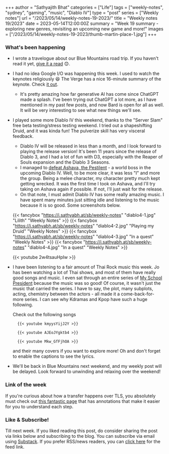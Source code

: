 +++
author = "Sathyajith Bhat"
categories = ["Life"]
tags = ["weekly-notes", "sydney", "gaming", "music", "Diablo IV"]
type = "post"
series = ["Weekly notes"]
url = "/2023/05/14/weekly-notes-19-2023/"
title = "Weekly notes 19/2023"
date = 2023-05-14T12:00:00Z
summary = "Week 19 summary - exploring new genres, revisiting an upcoming new game and more!"
images = ["/2023/05/14/weekly-notes-19-2023/thumb-martin-place-1.jpg"]
+++

### What's been happening

* I wrote a travelogue about our Blue Mountains road trip. If you haven't read it yet, [give it a read](/2023/05/07/blue-mountains-day-trip-travelogue/) 😊.
* I had no idea Google I/O was happening this week. I used to watch the keynotes religiously 😆 The Verge has a nice 16-minute summary of the keynote. Check [it out](https://www.youtube.com/watch?v=XL1w7f5o80A).
    * It's pretty amazing how far generative AI has come since ChatGPT made a splash. I've been trying out ChatGPT a lot more, as I have mentioned in my past few posts, and now Bard is open for all as well. It will be very interesting to see what new things we'll see.
* I played some more Diablo IV this weekend, thanks to the "Server Slam" free beta testing/stress testing weekend. I tried out a shapeshifting Druid, and it was kinda fun! The pulverize skill has very visceral feedback.
    * Diablo IV will be released in less than a month, and I look forward to playing the release version! It's been 11 years since the release of Diablo 3, and I had a lot of fun with D3, especially with the Reaper of Souls expansion and the Diablo 3 Seasons.
    * I managed to [defeat Ashava, the Pestilent](https://www.twitch.tv/videos/1819581789) - a world boss in the upcoming Diablo IV. Well, to be more clear, it was less "I" and more the group. Being a melee character, my character pretty much kept getting wrecked. It was the first time I took on Ashava, and I'll try taking on Ashava again if possible. If not, I'll just wait for the release.
    * On that note, I must admit Diablo IV has some really amazing music. I have spent many minutes just sitting idle and listening to the music because it is so good. Some screenshots below.

    {{< fancybox "https://i.sathyabh.at/sb/weekly-notes" "diablo4-1.jpg" "Lilith" "Weekly Notes" >}}
    {{< fancybox "https://i.sathyabh.at/sb/weekly-notes" "diablo4-2.jpg" "Playing my Druid" "Weekly Notes" >}}
    {{< fancybox "https://i.sathyabh.at/sb/weekly-notes" "diablo4-3.jpg" "In a quest" "Weekly Notes" >}}
    {{< fancybox "https://i.sathyabh.at/sb/weekly-notes" "diablo4-4.jpg" "In a quest" "Weekly Notes" >}}

    {{< youtube 2w4tsauHpIw >}}

* I have been listening to a fair amount of Thai Rock music this week. Jo has been watching a lot of Thai shows, and most of them have really good songs and music. I even sat through an entire series of [ My School President](https://mydramalist.com/715931-my-school-president) because the music was so good! Of course, it wasn't just the music that carried the series. I have to say, the plot, many subplots, acting, chemistry between the actors - all made it a come-back-for-more series. I can see why Kdramas and Kpop have such a huge following.

    Check out the following songs 

        {{< youtube kmyysYijJ2Y >}}

        {{< youtube AJEoJYgktb4 >}}

        {{< youtube Mkw_GfFjhOA >}}

    and their many covers if you want to explore more! Oh and don't forget to enable the captions to see the lyrics.

* We'll be back in Blue Mountains next weekend, and my weekly post will be delayed. Look forward to unwinding and relaxing over the weekend!

### Link of the week

If you're curious about how a transfer happens over TLS, you absolutely must check out [this fantastic page](https://subtls.pages.dev) that has annotations that make it easier for you to understand each step.

### Like & Subscribe!

Till next week. If you liked reading this post, do consider sharing the post via links below and subscribing to the blog. You can subscribe via email using [Substack](https://sathyabhat.substack.com/). If you prefer RSS/news readers, you can [click here](https://sathyabh.at/index.xml) for the feed link.